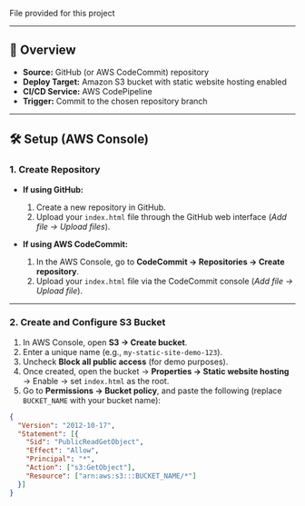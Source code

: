 File provided for this project

---

## 📌 Overview
- **Source:** GitHub (or AWS CodeCommit) repository  
- **Deploy Target:** Amazon S3 bucket with static website hosting enabled  
- **CI/CD Service:** AWS CodePipeline  
- **Trigger:** Commit to the chosen repository branch  

---

## 🛠️ Setup (AWS Console)

### 1. Create Repository
- **If using GitHub:**
  1. Create a new repository in GitHub.  
  2. Upload your `index.html` file through the GitHub web interface (*Add file → Upload files*).  

- **If using AWS CodeCommit:**
  1. In the AWS Console, go to **CodeCommit → Repositories → Create repository**.  
  2. Upload your `index.html` file via the CodeCommit console (*Add file → Upload file*).  

---

### 2. Create and Configure S3 Bucket
1. In AWS Console, open **S3 → Create bucket**.  
2. Enter a unique name (e.g., `my-static-site-demo-123`).  
3. Uncheck **Block all public access** (for demo purposes).  
4. Once created, open the bucket → **Properties → Static website hosting** → Enable → set `index.html` as the root.  
5. Go to **Permissions → Bucket policy**, and paste the following (replace `BUCKET_NAME` with your bucket name):  

```json
{
  "Version": "2012-10-17",
  "Statement": [{
    "Sid": "PublicReadGetObject",
    "Effect": "Allow",
    "Principal": "*",
    "Action": ["s3:GetObject"],
    "Resource": ["arn:aws:s3:::BUCKET_NAME/*"]
  }]
}
